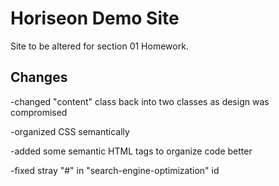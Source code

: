 # Horiseon Demo Site

Site to be altered for section 01 Homework.

## Changes
-changed "content" class back into two classes as design was compromised

-organized CSS semantically

-added some semantic HTML tags to organize code better

-fixed stray "#" in "search-engine-optimization" id